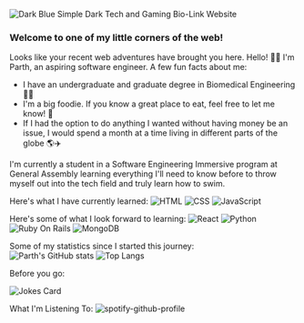 
![Dark Blue Simple Dark Tech and Gaming Bio-Link Website](https://github.com/vachhaniparth96/vachhaniparth96/assets/147166241/3e928e2e-8875-442f-a46f-f170f218ecf6)

### Welcome to one of my little corners of the web!

Looks like your recent web adventures have brought you here. Hello! 👋🏾 I'm Parth, an aspiring software engineer. A few fun facts about me:
* I have an undergraduate and graduate degree in Biomedical Engineering 🔬🧬
* I'm a big foodie. If you know a great place to eat, feel free to let me know! 🍱
* If I had the option to do anything I wanted without having money be an issue, I would spend a month at a time living in different parts of the globe 🌎✈️

I'm currently a student in a Software Engineering Immersive program at General Assembly learning everything I'll need to know before to throw myself out into the tech field and truly learn how to swim. 

Here's what I have currently learned:
![HTML](https://github.com/vachhaniparth96/vachhaniparth96/assets/147166241/75dd4c63-7adc-43c9-a481-0b7b2279f3d4)
![CSS](https://github.com/vachhaniparth96/vachhaniparth96/assets/147166241/7d6f01c5-46d3-47d5-99ff-da56e1d0f69d)
![JavaScript](https://github.com/vachhaniparth96/vachhaniparth96/assets/147166241/cc0ce9bf-175b-48e7-b6cd-7b6f92c10345)


Here's some of what I look forward to learning:
![React](https://github.com/vachhaniparth96/vachhaniparth96/assets/147166241/22013ed8-1e61-4d44-9ea8-22267a6056db)
![Python](https://github.com/vachhaniparth96/vachhaniparth96/assets/147166241/c43cacad-f88d-49dc-89c3-202433be407a)
![Ruby On Rails](https://github.com/vachhaniparth96/vachhaniparth96/assets/147166241/5ed24fc8-7d2f-4f5a-a2df-1e080f47e4fa)
![MongoDB](https://github.com/vachhaniparth96/vachhaniparth96/assets/147166241/6ab5026f-708d-4ad2-a251-85f358d9366e)

Some of my statistics since I started this journey:\
![Parth's GitHub stats](https://github-readme-stats.vercel.app/api?username=vachhaniparth96&show_icons=true&theme=synthwave)
![Top Langs](https://github-readme-stats.vercel.app/api/top-langs/?username=vachhaniparth96&layout=donut)

Before you go:

![Jokes Card](https://readme-jokes.vercel.app/api)

What I'm Listening To:
![spotify-github-profile](https://spotify-github-profile.vercel.app/api/view?uid=p-vader&cover_image=true&theme=default&show_offline=false&background_color=121212&interchange=false)




<!--
**vachhaniparth96/vachhaniparth96** is a ✨ _special_ ✨ repository because its `README.md` (this file) appears on your GitHub profile.

Here are some ideas to get you started:

- 🔭 I’m currently working on ...
- 🌱 I’m currently learning ...
- 👯 I’m looking to collaborate on ...
- 🤔 I’m looking for help with ...
- 💬 Ask me about ...
- 📫 How to reach me: ...
- 😄 Pronouns: ...
- ⚡ Fun fact: ...
-->
